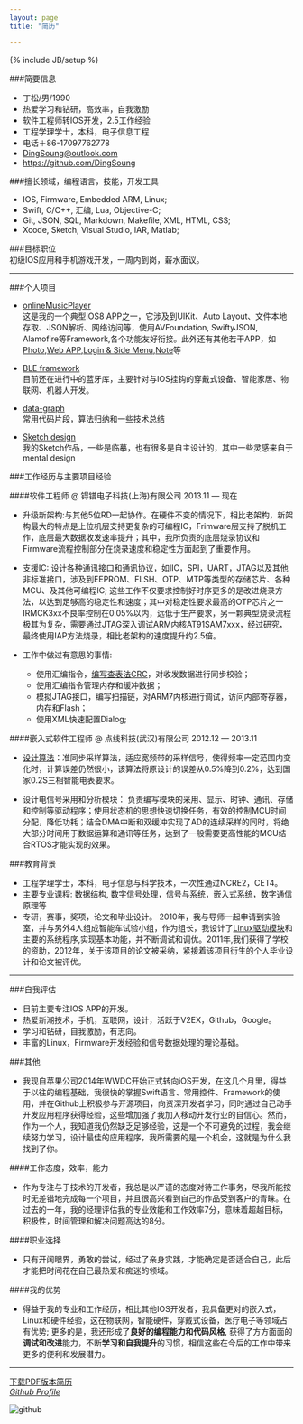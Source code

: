 ```yaml
---
layout: page
title: "简历"

---
```

{% include JB/setup %}

<!--
todo: 
不用加太多的术语，重点是demo、想法、解决问题的能力

http://ourcoders.com/

http://www.ihouzi.com/iOS.html

1、	熟练使用XCode开发工具；
2、	熟练掌握Obective-C编程语言；
3、	熟悉使用第三方如：AFNetworking，SDWebImage,DDMenu等；
4、	熟悉iOS常用框架及MVC设计模式；
5、	熟悉Coredata，数据库；
6、	熟悉使用CocoaPods，SourceTree；
7、	熟悉微博SDK使用；
8、	熟悉app上线流程；
9、	熟悉NSTread，NSOperationQueue，GCD；
10、	了解xml，json；
11、	了解TCP/IP，HTTP，Socket网络协议；
12、 熟练使用photoshop

IOS APP  掌握
Frimeware  精通
Sketch Design  熟悉
Embedded  掌握
Web 

https://www.v2ex.com/t/149934#reply21

 -->
 
###简要信息
* 丁松/男/1990
* 热爱学习和钻研，高效率，自我激励
* 软件工程师转IOS开发，2.5工作经验
* 工程学理学士，本科，电子信息工程
* 电话＋86-17097762778
* <DingSoung@outlook.com>
* <https://github.com/DingSoung>

<!--
Hi, I'm a IOS software engineer,I am currently seeking more suitable careers, here is my basic information, if you would like to get touch with me,send an e-mail or call me directly. 
-->

###擅长领域，编程语言，技能，开发工具
* IOS, Firmware, Embedded ARM, Linux;
* Swift, C/C++, 汇编, Lua, Objective-C;
* Git, JSON, SQL, Markdown, Makefile, XML, HTML, CSS;
* Xcode, Sketch, Visual Studio, IAR, Matlab;

###目标职位  
初级IOS应用和手机游戏开发，一周内到岗，薪水面议。

---

###个人项目  
* [onlineMusicPlayer](https://github.com/DingSoung/music)  
这是我的一个典型IOS8 APP之一，它涉及到UIKit、Auto Layout、文件本地存取、JSON解析、网络访问等，使用AVFoundation, SwiftyJSON, Alamofire等Framework,各个功能友好衔接。此外还有其他若干APP，如[Photo](https://github.com/DingSoung/photo),[Web APP](https://github.com/DingSoung/webApp),[Login & Side Menu](https://github.com/DingSoung/ThumbsOnTheRun),[Note](https://github.com/DingSoung/noteBook)等

* [BLE framework](https://github.com/DingSoung/BLE)  
目前还在进行中的蓝牙库，主要针对与IOS挂钩的穿戴式设备、智能家居、物联网、机器人开发。

* [data-graph](https://github.com/DingSoung/data-graph)  
常用代码片段，算法归纳和一些技术总结

* [Sketch design](https://github.com/DingSoung/design)  
我的Sketch作品，一些是临摹，也有很多是自主设计的，其中一些灵感来自于mental design

###工作经历与主要项目经验

####软件工程师 @ 锝镨电子科技(上海)有限公司 2013.11 — 现在
* 升级新架构:与其他5位RD一起协作。在硬件不变的情况下，相比老架构，新架构最大的特点是上位机层支持更复杂的可编程IC，Frimware层支持了脱机工作，底层最大数据收发速率提升；其中，我所负责的底层烧录协议和Firmware流程控制部分在烧录速度和稳定性方面起到了重要作用。

* 支援IC: 设计各种通讯接口和通讯协议，如IIC，SPI，UART，JTAG以及其他非标准接口，涉及到EEPROM、FLSH、OTP、MTP等类型的存储芯片、各种MCU、及其他可编程IC; 这些工作不仅要求控制好时序更多的是改进烧录方法，以达到足够高的稳定性和速度；其中对稳定性要求最高的OTP芯片之一IRMCK3xx不良率控制在0.05%以内，远低于生产要求，另一颗典型烧录流程极其为复杂，需要通过JTAG深入调试ARM内核AT91SAM7xxx，经过研究，最终使用IAP方法烧录，相比老架构的速度提升约2.5倍。

* 工作中做过有意思的事情:
  * 使用汇编指令，[编写查表法CRC](https://github.com/DingSoung/data-graph/tree/master/TransmissionEncryption/crc)，对收发数据进行同步校验；
  * 使用汇编指令管理内存和缓冲数据；
  * 模拟JTAG接口，编写扫描链，对ARM7内核进行调试，访问内部寄存器，内存和Flash；
  * 使用XML快速配置Dialog;

####嵌入式软件工程师 @ 点线科技(武汉)有限公司 2012.12 — 2013.11
<!--准同步采用算法 适应宽频带  统一的计算时间，以空间换计算误差 -->

* [设计算法](https://github.com/DingSoung/data-graph/tree/master/DiscreteDataAnalysis)：准同步采样算法，适应宽频带的采样信号，使得频率一定范围内变化时，计算误差仍然很小，该算法将原设计的误差从0.5%降到0.2%，达到国家0.2S三相智能电表要求。

* 设计电信号采用和分析模块： 负责编写模块的采用、显示、时钟、通讯、存储和控制等驱动程序；使用状态机的思想快速切换任务，有效的控制MCU时间分配，降低功耗；结合DMA中断和双缓冲实现了AD的连续采样的同时，将绝大部分时间用于数据运算和通讯等任务，达到了一般需要更高性能的MCU结合RTOS才能实现的效果。

###教育背景
* 工程学理学士，本科，电子信息与科学技术，一次性通过NCRE2，CET4。
* 主要专业课程: 数据结构, 数字信号处理，信号与系统，嵌入式系统，数字通信原理等
* 专研，赛事，奖项，论文和毕业设计。
2010年，我与导师一起申请到实验室，并与另外4人组成智能车试验小组，作为组长，我设计了[Linux驱动模块](https://github.com/DingSoung/linux-3.0.1/tree/master/drivers/char)和主要的系统程序,实现基本功能，并不断调试和调优。2011年,我们获得了学校的资助，2012年，关于该项目的论文被采纳，紧接着该项目衍生的个人毕业设计和论文被评优。

---

###自我评估
* 目前主要专注IOS APP的开发。
* 热爱新潮技术，手机，互联网，设计，活跃于V2EX，Github，Google。
* 学习和钻研，自我激励，有志向。
* 丰富的Linux，Firmware开发经验和信号数据处理的理论基础。

###其他  
* 我现自苹果公司2014年WWDC开始正式转向iOS开发，在这几个月里，得益于以往的编程基础，我很快的掌握Swift语言、常用控件、Framework的使用，并在Github上积极参与开源项目，向资深开发者学习，同时通过自己动手开发应用程序获得经验，这些增加强了我加入移动开发行业的自信心。然而，作为一个人，我知道我仍然缺乏足够经验，这是一个不可避免的过程，我会继续努力学习，设计最佳的应用程序，我所需要的是一个机会，这就是为什么我找到了你。

####工作态度，效率，能力 
* 作为专注与于技术的开发者，我总是以严谨的态度对待工作事务，尽我所能按时无差错地完成每一个项目，并且很高兴看到自己的作品受到客户的青睐。在过去的一年，我的经理评估我的专业效能和工作效率7分，意味着超越目标，积极性，时间管理和解决问题高达的8分。

####职业选择  
* 只有开阔眼界，勇敢的尝试，经过了亲身实践，才能确定是否适合自己，此后才能把时间花在自己最热爱和痴迷的领域。

####我的优势  
* 得益于我的专业和工作经历，相比其他IOS开发者，我具备更对的嵌入式，Linux和硬件经验，这在物联网，智能硬件，穿戴式设备，医疗电子等领域占有优势; 更多的是，我还形成了**良好的编程能力和代码风格**, 获得了方方面面的**调试和改进**能力，不断**学习和自我提升**的习惯，相信这些在今后的工作中带来更多的便利和发展潜力。

---

[下载PDF版本简历](https://raw.githubusercontent.com/DingSoung/dingsoung.github.com/master/attach/CV_zh.pdf)  
*[Github Profile](https://github.com/DingSoung)*

![github](https://raw.githubusercontent.com/DingSoung/dingsoung.github.com/master/attach/githubUrl.png)

